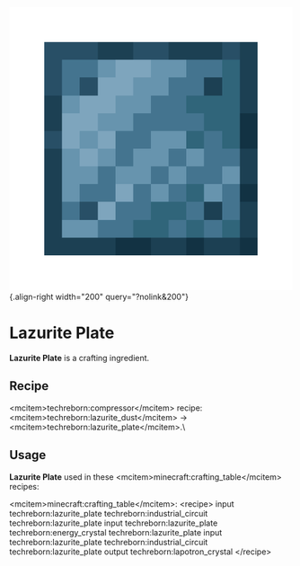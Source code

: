 ![Lazurite Plate](/media/mods/techreborn/lazurite_plate.png){.align-right width="200" query="?nolink&200"}

# Lazurite Plate

**Lazurite Plate** is a crafting ingredient.

## Recipe

\<mcitem\>techreborn:compressor\</mcitem\> recipe:\
\<mcitem\>techreborn:lazurite_dust\</mcitem\> -\> \<mcitem\>techreborn:lazurite_plate\</mcitem\>.\

## Usage

**Lazurite Plate** used in these \<mcitem\>minecraft:crafting_table\</mcitem\> recipes:

\<mcitem\>minecraft:crafting_table\</mcitem\>: \<recipe\> input techreborn:lazurite_plate techreborn:industrial_circuit techreborn:lazurite_plate input techreborn:lazurite_plate techreborn:energy_crystal techreborn:lazurite_plate input techreborn:lazurite_plate techreborn:industrial_circuit techreborn:lazurite_plate output techreborn:lapotron_crystal \</recipe\>
